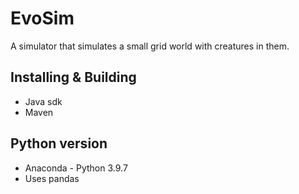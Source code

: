 # EvoSim

A simulator that simulates a small grid world with creatures in them.

## Installing & Building
- Java sdk
- Maven


## Python version
- Anaconda - Python 3.9.7
- Uses pandas